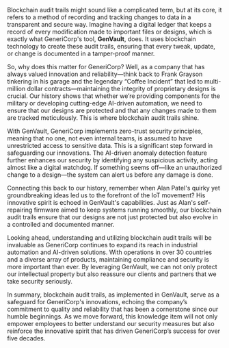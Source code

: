 Blockchain audit trails might sound like a complicated term, but at its core, it refers to a method of recording and tracking changes to data in a transparent and secure way. Imagine having a digital ledger that keeps a record of every modification made to important files or designs, which is exactly what GeneriCorp's tool, **GenVault**, does. It uses blockchain technology to create these audit trails, ensuring that every tweak, update, or change is documented in a tamper-proof manner. 

So, why does this matter for GeneriCorp? Well, as a company that has always valued innovation and reliability—think back to Frank Grayson tinkering in his garage and the legendary “Coffee Incident” that led to multi-million dollar contracts—maintaining the integrity of proprietary designs is crucial. Our history shows that whether we’re providing components for the military or developing cutting-edge AI-driven automation, we need to ensure that our designs are protected and that any changes made to them are tracked meticulously. This is where blockchain audit trails shine.

With GenVault, GeneriCorp implements zero-trust security principles, meaning that no one, not even internal teams, is assumed to have unrestricted access to sensitive data. This is a significant step forward in safeguarding our innovations. The AI-driven anomaly detection feature further enhances our security by identifying any suspicious activity, acting almost like a digital watchdog. If something seems off—like an unauthorized change to a design—the system can alert us before any damage is done.

Connecting this back to our history, remember when Alan Patel's quirky yet groundbreaking ideas led us to the forefront of the IoT movement? His innovative spirit is echoed in GenVault's capabilities. Just as Alan's self-repairing firmware aimed to keep systems running smoothly, our blockchain audit trails ensure that our designs are not just protected but also evolve in a controlled and documented manner.

Looking ahead, understanding and utilizing blockchain audit trails will be invaluable as GeneriCorp continues to expand its reach in industrial automation and AI-driven solutions. With operations in over 30 countries and a diverse array of products, maintaining compliance and security is more important than ever. By leveraging GenVault, we can not only protect our intellectual property but also reassure our clients and partners that we take security seriously.

In summary, blockchain audit trails, as implemented in GenVault, serve as a safeguard for GeneriCorp's innovations, echoing the company’s commitment to quality and reliability that has been a cornerstone since our humble beginnings. As we move forward, this knowledge item will not only empower employees to better understand our security measures but also reinforce the innovative spirit that has driven GeneriCorp’s success for over five decades.